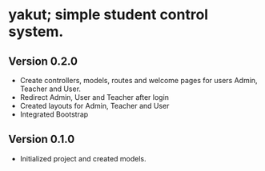 yakut; simple student control system.
=====

Version 0.2.0
--------------
- Create controllers, models, routes and welcome pages for users Admin, Teacher and User.
- Redirect Admin, User and Teacher after login
- Created layouts for Admin, Teacher and User
- Integrated Bootstrap

Version 0.1.0
--------------
- Initialized project and created models.
